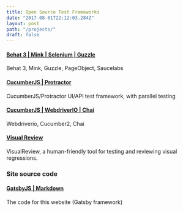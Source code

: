 ```yaml
---
title: Open Source Test Frameworks
date: "2017-08-01T22:12:03.284Z"
layout: post
path: "/projects/"
draft: false
---
```


#### [Behat 3 | Mink | Selenium | Guzzle](https://github.com/jaffamonkey/behat-3-kickstart)

Behat 3, Mink, Guzzle, PageObject, Saucelabs

#### [CucumberJS | Protractor](https://github.com/jaffamonkey/cucumberjs-protractor-kickstart)

CucumberJS/Protractor UI/API test framework, with parallel testing

#### [CucumberJS | WebdriverIO | Chai](https://github.com/jaffamonkey/webdriverio-cucumber-chai)

Webdriverio, Cucumber2, Chai

#### [Visual Review](https://github.com/jaffamonkey/VisualReview.git)

VisualReview, a human-friendly tool for testing and reviewing visual regressions.

### Site source code

#### [GatsbyJS | Markdown](https://github.com/jaffamonkey/jaffamonkey-gatsby-main2.git)

The code for this website (Gatsby framework)



